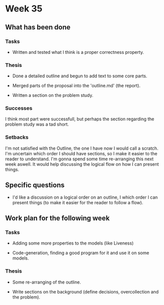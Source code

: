# Week 35

## What has been done

### Tasks
* Written and tested what I think is a proper correctness property. 

### Thesis
* Done a detailed outline and begun to add text to some core parts. 

* Merged parts of the proposal into the 'outline.md' (the report).

* Written a section on the problem study. 

### Successes

I think most part were successfull, but perhaps the section regarding the problem study was a tad short.

### Setbacks

I'm not satisfied with the Outline, the one I have now I would call a scratch. I'm uncertain which order I should have sections, so I make it easier to the reader to understand. I'm gonna spend some time re-arranging this next week aswell. It would help discussing the logical flow on how I can present things. 

## Specific questions

* I'd like a discussion on a logical order on an outline, I which order I can present things (to make it easier for the reader to follow a flow). 

## Work plan for the following week

### Tasks

* Adding some more properties to the models (like Liveness)

* Code-generation, finding a good program for it and use it on some models.

### Thesis

* Some re-arranging of the outline. 

* Write sections on the background (define decisions, overcollection and the problem).
